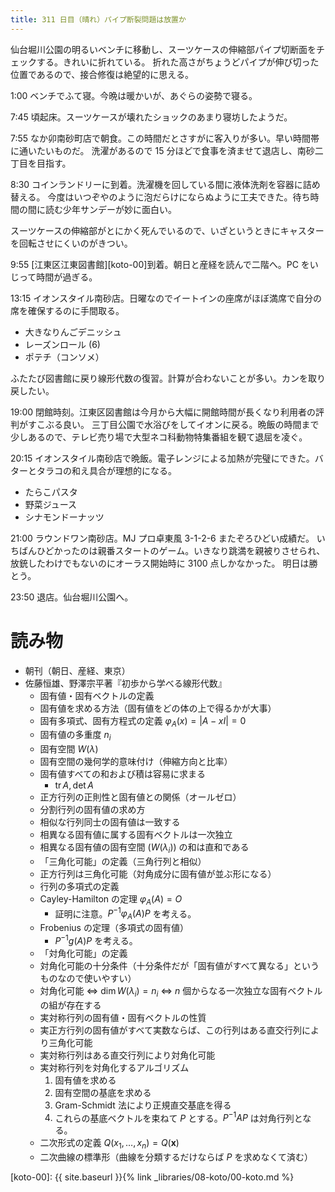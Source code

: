 ```yaml
---
title: 311 日目（晴れ）パイプ断裂問題は放置か
---
```


仙台堀川公園の明るいベンチに移動し、スーツケースの伸縮部パイプ切断面をチェックする。きれいに折れている。
折れた高さがちょうどパイプが伸び切った位置であるので、接合修復は絶望的に思える。

1:00 ベンチでふて寝。今晩は暖かいが、あぐらの姿勢で寝る。

7:45 頃起床。スーツケースが壊れたショックのあまり寝坊したようだ。

7:55 なか卯南砂町店で朝食。この時間だとさすがに客入りが多い。早い時間帯に通いたいものだ。
洗濯があるので 15 分ほどで食事を済ませて退店し、南砂二丁目を目指す。

8:30 コインランドリーに到着。洗濯機を回している間に液体洗剤を容器に詰め替える。
今度はいつぞやのように泡だらけにならぬように工夫できた。待ち時間の間に読む少年サンデーが妙に面白い。

スーツケースの伸縮部がとにかく死んでいるので、いざというときにキャスターを回転させにくいのがきつい。

9:55 [江東区江東図書館][koto-00]到着。朝日と産経を読んで二階へ。PC をいじって時間が過ぎる。

13:15 イオンスタイル南砂店。日曜なのでイートインの座席がほぼ満席で自分の席を確保するのに手間取る。
* 大きなりんごデニッシュ
* レーズンロール (6)
* ポテチ（コンソメ）

ふたたび図書館に戻り線形代数の復習。計算が合わないことが多い。カンを取り戻したい。

19:00 閉館時刻。江東区図書館は今月から大幅に開館時間が長くなり利用者の評判がすこぶる良い。
三丁目公園で水浴びをしてイオンに戻る。晩飯の時間まで少しあるので、テレビ売り場で大型ネコ科動物特集番組を観て退屈を凌ぐ。

20:15 イオンスタイル南砂店で晩飯。電子レンジによる加熱が完璧にできた。バターとタラコの和え具合が理想的になる。
* たらこパスタ
* 野菜ジュース
* シナモンドーナッツ

21:00 ラウンドワン南砂店。MJ プロ卓東風 3-1-2-6 またぞろひどい成績だ。
いちばんひどかったのは親番スタートのゲーム。いきなり跳満を親被りさせられ、放銃したわけでもないのにオーラス開始時に 3100 点しかなかった。
明日は勝とう。

23:50 退店。仙台堀川公園へ。

# 読み物

* 朝刊（朝日、産経、東京）
* 佐藤恒雄、野澤宗平著『初歩から学べる線形代数』
  * 固有値・固有ベクトルの定義
  * 固有値を求める方法（固有値をどの体の上で得るかが大事）
  * 固有多項式、固有方程式の定義 $\varphi_A(x) = \lvert A - xI \rvert = 0$
  * 固有値の多重度 $n_i$
  * 固有空間 $W(\lambda)$
  * 固有空間の幾何学的意味付け（伸縮方向と比率）
  * 固有値すべての和および積は容易に求まる
    * $\operatorname{tr}{A}, \det{A}$
  * 正方行列の正則性と固有値との関係（オールゼロ）
  * 分割行列の固有値の求め方
  * 相似な行列同士の固有値は一致する
  * 相異なる固有値に属する固有ベクトルは一次独立
  * 相異なる固有値の固有空間 ($W(\lambda_i)$) の和は直和である
  * 「三角化可能」の定義（三角行列と相似）
  * 正方行列は三角化可能（対角成分に固有値が並ぶ形になる）
  * 行列の多項式の定義
  * Cayley-Hamilton の定理 $\varphi_A(A) = O$
    * 証明に注意。$P^{-1}\varphi_A(A)P$ を考える。
  * Frobenius の定理（多項式の固有値）
    * $P^{-1}g(A)P$ を考える。
  * 「対角化可能」の定義
  * 対角化可能の十分条件（十分条件だが「固有値がすべて異なる」というものなので使いやすい）
  * 対角化可能 ⇔ $\dim{W(\lambda_i)} = n_i$ ⇔ $n$ 個からなる一次独立な固有ベクトルの組が存在する
  * 実対称行列の固有値・固有ベクトルの性質
  * 実正方行列の固有値がすべて実数ならば、この行列はある直交行列により三角化可能
  * 実対称行列はある直交行列により対角化可能
  * 実対称行列を対角化するアルゴリズム
    1. 固有値を求める
    2. 固有空間の基底を求める
    3. Gram-Schmidt 法により正規直交基底を得る
    4. これらの基底ベクトルを束ねて $P$ とする。$P^{-1}AP$ は対角行列となる。
  * 二次形式の定義 $Q(x_1, \dotsc, x_n) = Q(\bm{x})$
  * 二次曲線の標準形（曲線を分類するだけならば $P$ を求めなくて済む）

[koto-00]: {{ site.baseurl }}{% link _libraries/08-koto/00-koto.md %}
